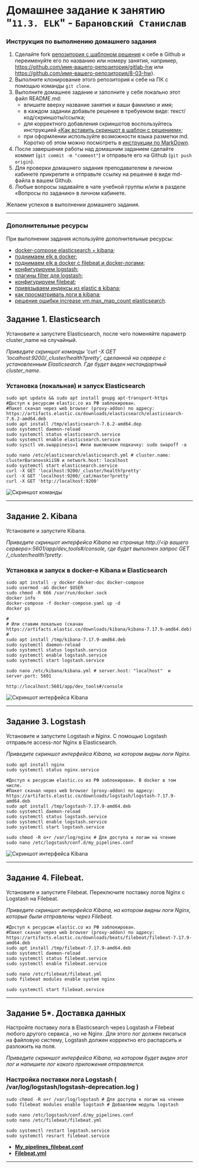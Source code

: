# Домашнее задание к занятию "`11.3. ELK`" - `Барановский Станислав`

### Инструкция по выполнению домашнего задания

1. Сделайте fork [репозитория c шаблоном решения](https://github.com/netology-code/sys-pattern-homework) к себе в Github и переименуйте его по названию или номеру занятия, например, https://github.com/имя-вашего-репозитория/gitlab-hw или https://github.com/имя-вашего-репозитория/8-03-hw).
2. Выполните клонирование этого репозитория к себе на ПК с помощью команды `git clone`.
3. Выполните домашнее задание и заполните у себя локально этот файл README.md:
   - впишите вверху название занятия и ваши фамилию и имя;
   - в каждом задании добавьте решение в требуемом виде: текст/код/скриншоты/ссылка;
   - для корректного добавления скриншотов воспользуйтесь инструкцией [«Как вставить скриншот в шаблон с решением»](https://github.com/netology-code/sys-pattern-homework/blob/main/screen-instruction.md);
   - при оформлении используйте возможности языка разметки md. Коротко об этом можно посмотреть в [инструкции по MarkDown](https://github.com/netology-code/sys-pattern-homework/blob/main/md-instruction.md).
4. После завершения работы над домашним заданием сделайте коммит (`git commit -m "comment"`) и отправьте его на Github (`git push origin`).
5. Для проверки домашнего задания преподавателем в личном кабинете прикрепите и отправьте ссылку на решение в виде md-файла в вашем Github.
6. Любые вопросы задавайте в чате учебной группы и/или в разделе «Вопросы по заданию» в личном кабинете.

Желаем успехов в выполнении домашнего задания.

---

### Дополнительные ресурсы

При выполнении задания используйте дополнительные ресурсы:
- [docker-compose elasticsearch + kibana](11-03/docker-compose.yaml);
- [поднимаем elk в docker](https://www.elastic.co/guide/en/elasticsearch/reference/7.17/docker.html);
- [поднимаем elk в docker с filebeat и docker-логами](https://www.sarulabs.com/post/5/2019-08-12/sending-docker-logs-to-elasticsearch-and-kibana-with-filebeat.html);
- [конфигурируем logstash](https://www.elastic.co/guide/en/logstash/7.17/configuration.html);
- [плагины filter для logstash](https://www.elastic.co/guide/en/logstash/current/filter-plugins.html);
- [конфигурируем filebeat](https://www.elastic.co/guide/en/beats/libbeat/5.3/config-file-format.html);
- [привязываем индексы из elastic в kibana](https://www.elastic.co/guide/en/kibana/7.17/index-patterns.html);
- [как просматривать логи в kibana](https://www.elastic.co/guide/en/kibana/current/discover.html);
- [решение ошибки increase vm.max_map_count elasticsearch](https://stackoverflow.com/questions/42889241/how-to-increase-vm-max-map-count).

## Задание 1. Elasticsearch 

Установите и запустите Elasticsearch, после чего поменяйте параметр cluster_name на случайный. 

*Приведите скриншот команды 'curl -X GET 'localhost:9200/_cluster/health?pretty', сделанной на сервере с установленным Elasticsearch. Где будет виден нестандартный cluster_name*.

### Установка (локальная) и запуск Elasticsearch
```
sudo apt update && sudo apt install gnupg apt-transport-https
#Доступ к ресурсам elastic.co из РФ заблокирован.
#Пакет скачал через web browser (proxy-addon) по адресу: https://artifacts.elastic.co/downloads/elasticsearch/elasticsearch-7.6.2-amd64.deb
sudo apt install /tmp/elasticsearch-7.6.2-amd64.dep
sudo systemctl daemon-reload
sudo systemctl status elasticsearch.service
sudo systemctl enable elasticsearch.service
sudo sysctl vm.swappiness=1 #или выключаем подкачку: sudo swapoff -a

sudo nano /etc/elasticsearch/elasticsearch.yml # cluster.name: clusterBaranovskiiSN и network.host: localhost
sudo systemctl start elasticsearch.service
curl -X GET 'localhost:9200/_cluster/health?pretty'
curl -X GET 'localhost:9200/_cat/master?pretty'
curl -X GET 'http://localhost:9200'
```
![Скриншот команды](https://github.com/StanislavBaranovskii/11-3-hw/blob/main/img/11-3-1.png "Скриншот команды")

---

## Задание 2. Kibana

Установите и запустите Kibana.

*Приведите скриншот интерфейса Kibana на странице http://<ip вашего сервера>:5601/app/dev_tools#/console, где будет выполнен запрос GET /_cluster/health?pretty*.

### Установка и запуск в docker-е Kibana и Elasticsearch
```
sudo apt install -y docker docker-doc docker-compose
sudo usermod -aG docker $USER
sudo chmod -R 666 /var/run/docker.sock
docker info
docker-compose -f docker-compose.yaml up -d
docker ps

#
# Или ставим локально (скачан https://artifacts.elastic.co/downloads/kibana/kibana-7.17.9-amd64.deb)
#
sudo apt install /tmp/kibana-7.17.9-amd64.deb
sudo systemctl daemon-reload
sudo systemctl status logstash.service
sudo systemctl enable logstash.service
sudo systemctl start logstash.service

sudo nano /etc/kibana/kibana.yml # server.host: "localhost"  и  server.port: 5601

http://localhost:5601/app/dev_tools#/console
```
![Скриншот интерфейса Kibana](https://github.com/StanislavBaranovskii/11-3-hw/blob/main/img/11-3-2.png "Скриншот интерфейса Kibana")

---

## Задание 3. Logstash

Установите и запустите Logstash и Nginx. С помощью Logstash отправьте access-лог Nginx в Elasticsearch. 

*Приведите скриншот интерфейса Kibana, на котором видны логи Nginx.*

```
sudo apt install nginx
sudo systemctl status nginx.service

#Доступ к ресурсам elastic.co из РФ заблокирован. В docker в том числе.
#Пакет скачал через web browser (proxy-addon) по адресу: https://artifacts.elastic.co/downloads/logstash/logstash-7.17.9-amd64.deb
sudo apt install /tmp/logstash-7.17.9-amd64.deb
sudo systemctl daemon-reload
sudo systemctl status logstash.service
sudo systemctl enable logstash.service
sudo systemctl start logstash.service

sudo chmod -R o+r /var/log/nginx # Для доступа к логам на чтение
sudo nano /etc/logstash/conf.d/my_pipelines.conf
```
![Скриншот интерфейса Kibana](https://github.com/StanislavBaranovskii/11-3-hw/blob/main/img/11-3-3.png "Скриншот интерфейса Kibana")

---

## Задание 4. Filebeat. 

Установите и запустите Filebeat. Переключите поставку логов Nginx с Logstash на Filebeat. 

*Приведите скриншот интерфейса Kibana, на котором видны логи Nginx, которые были отправлены через Filebeat.*

```
#Доступ к ресурсам elastic.co из РФ заблокирован.
#Пакет скачал через web browser (proxy-addon) по адресу: https://artifacts.elastic.co/downloads/beats/filebeat/filebeat-7.17.9-amd64.deb
sudo apt install /tmp/filebeat-7.17.9-amd64.deb
sudo systemctl daemon-reload
sudo systemctl status filebeat.service
sudo systemctl enable filebeat.service

sudo nano /etc/filebeat/filebeat.yml
sudo filebeat modules enable system nginx

sudo systemctl start filebeat.service
```

---

## Задание 5*. Доставка данных 

Настройте поставку лога в Elasticsearch через Logstash и Filebeat любого другого сервиса , но не Nginx. 
Для этого лог должен писаться на файловую систему, Logstash должен корректно его распарсить и разложить на поля. 

*Приведите скриншот интерфейса Kibana, на котором будет виден этот лог и напишите лог какого приложения отправляется.*

### Настройка поставки лога Logstash ( /var/log/logstash/logstash-deprecation.log )

```
sudo chmod -R o+r /var/log/logstash # Для доступа к логам на чтение
sudo filebeat modules enable logstash # Добавляем модуль logstash

sudo nano /etc/logstash/conf.d/my_pipelines.conf 
sudo nano /etc/filebeat/filebeat.yml 

sudo systemctl restart logstash.service
sudo systemctl resrart filebeat.service

```
- **[My_pipelines_filebeat.conf](https://github.com/StanislavBaranovskii/11-3-hw/tree/main/11-03/my_pipelines_filebeat.conf)**
- **[Filebeat.yml](https://github.com/StanislavBaranovskii/11-3-hw/tree/main/11-03/filebeat.yml)**


---
